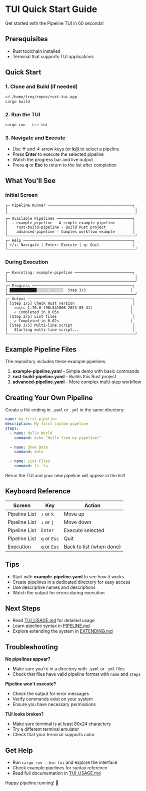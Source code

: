 # TUI Quick Start Guide

Get started with the Pipeline TUI in 60 seconds!

## Prerequisites

- Rust toolchain installed
- Terminal that supports TUI applications

## Quick Start

### 1. Clone and Build (if needed)
```bash
cd /home/trey/repos/rust-tui-app
cargo build
```

### 2. Run the TUI
```bash
cargo run --bin tui
```

### 3. Navigate and Execute
- Use **↑** and **↓** arrow keys (or **k**/**j**) to select a pipeline
- Press **Enter** to execute the selected pipeline
- Watch the progress bar and live output
- Press **q** or **Esc** to return to the list after completion

## What You'll See

### Initial Screen
```
┌─ Pipeline Runner ──────────────────────────────────────┐
│                                                         │
└─────────────────────────────────────────────────────────┘
┌─ Available Pipelines ──────────────────────────────────┐
│  → example-pipeline - A simple example pipeline        │
│    rust-build-pipeline - Build Rust project            │
│    advanced-pipeline - Complex workflow example        │
└─────────────────────────────────────────────────────────┘
┌─ Help ─────────────────────────────────────────────────┐
│ ↑/↓: Navigate | Enter: Execute | q: Quit               │
└─────────────────────────────────────────────────────────┘
```

### During Execution
```
┌─ Executing: example-pipeline ──────────────────────────┐
│                                                         │
└─────────────────────────────────────────────────────────┘
┌─ Progress ─────────────────────────────────────────────┐
│ ████████████░░░░░░░░░░░░  Step 3/5                    │
└─────────────────────────────────────────────────────────┘
┌─ Output ───────────────────────────────────────────────┐
│ [Step 1/5] Check Rust version                          │
│   rustc 1.70.0 (90c541806 2023-05-31)                 │
│   ✓ Completed in 0.05s                                │
│ [Step 2/5] List files                                  │
│   ✓ Completed in 0.02s                                │
│ [Step 3/5] Multi-line script                           │
│   Starting multi-line script...                        │
└─────────────────────────────────────────────────────────┘
```

## Example Pipeline Files

The repository includes these example pipelines:

1. **example-pipeline.yaml** - Simple demo with basic commands
2. **rust-build-pipeline.yaml** - Builds this Rust project
3. **advanced-pipeline.yaml** - More complex multi-step workflow

## Creating Your Own Pipeline

Create a file ending in `.yaml` or `.yml` in the same directory:

```yaml
name: my-first-pipeline
description: My first custom pipeline
steps:
  - name: Hello World
    command: echo "Hello from my pipeline!"
  
  - name: Show Date
    command: date
  
  - name: List Files
    command: ls -la
```

Rerun the TUI and your new pipeline will appear in the list!

## Keyboard Reference

| Screen | Key | Action |
|--------|-----|--------|
| Pipeline List | `↑` or `k` | Move up |
| Pipeline List | `↓` or `j` | Move down |
| Pipeline List | `Enter` | Execute selected |
| Pipeline List | `q` or `Esc` | Quit |
| Execution | `q` or `Esc` | Back to list (when done) |

## Tips

- Start with **example-pipeline.yaml** to see how it works
- Create pipelines in a dedicated directory for easy access
- Use descriptive names and descriptions
- Watch the output for errors during execution

## Next Steps

- Read [TUI_USAGE.md](TUI_USAGE.md) for detailed usage
- Learn pipeline syntax in [PIPELINE.md](PIPELINE.md)
- Explore extending the system in [EXTENDING.md](EXTENDING.md)

## Troubleshooting

**No pipelines appear?**
- Make sure you're in a directory with `.yaml` or `.yml` files
- Check that files have valid pipeline format with `name` and `steps`

**Pipeline won't execute?**
- Check the output for error messages
- Verify commands exist on your system
- Ensure you have necessary permissions

**TUI looks broken?**
- Make sure terminal is at least 80x24 characters
- Try a different terminal emulator
- Check that your terminal supports color

## Get Help

- Run `cargo run --bin tui` and explore the interface
- Check example pipelines for syntax reference
- Read full documentation in [TUI_USAGE.md](TUI_USAGE.md)

Happy pipeline running! 🚀

